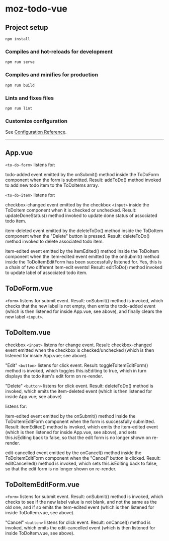 # moz-todo-vue

## Project setup

```
npm install
```

### Compiles and hot-reloads for development

```
npm run serve
```

### Compiles and minifies for production

```
npm run build
```

### Lints and fixes files

```
npm run lint
```

### Customize configuration

See [Configuration Reference](https://cli.vuejs.org/config/).

---

## App.vue

`<to-do-form>` listens for:

todo-added event emitted by the onSubmit() method inside the ToDoForm component when the form is submitted.
Result: addToDo() method invoked to add new todo item to the ToDoItems array.

`<to-do-item>` listens for:

checkbox-changed event emitted by the checkbox `<input>` inside the ToDoItem component when it is checked or unchecked.
Result: updateDoneStatus() method invoked to update done status of associated todo item.

item-deleted event emitted by the deleteToDo() method inside the ToDoItem component when the "Delete" button is pressed.
Result: deleteToDo() method invoked to delete associated todo item.

item-edited event emitted by the itemEdited() method inside the ToDoItem component when the item-edited event emitted by the onSubmit() method inside the ToDoItemEditForm has been successfully listened for. Yes, this is a chain of two different item-edit events!
Result: editToDo() method invoked to update label of associated todo item.

## ToDoForm.vue

`<form>` listens for submit event.
Result: onSubmit() method is invoked, which checks that the new label is not empty, then emits the todo-added event (which is then listened for inside App.vue, see above), and finally clears the new label `<input>`.

## ToDoItem.vue

checkbox `<input>` listens for change event.
Result: checkbox-changed event emitted when the checkbox is checked/unchecked (which is then listened for inside App.vue; see above).

"Edit" `<button>` listens for click event.
Result: toggleToItemEditForm() method is invoked, which toggles this.isEditing to true, which in turn displays the todo item's edit form on re-render.

"Delete" `<button>` listens for click event.
Result: deleteToDo() method is invoked, which emits the item-deleted event (which is then listened for inside App.vue; see above)

<to-do-item-edit-form> listens for:

item-edited event emitted by the onSubmit() method inside the ToDoItemEditForm component when the form is successfully submitted.
Result: itemEdited() method is invoked, which emits the item-edited event (which is then listened for inside App.vue, see above), and sets this.isEditing back to false, so that the edit form is no longer shown on re-render.

edit-cancelled event emitted by the onCancel() method inside the ToDoItemEditForm component when the "Cancel" button is clicked.
Result: editCancelled() method is invoked, which sets this.isEditing back to false, so that the edit form is no longer shown on re-render.

## ToDoItemEditForm.vue

`<form>` listens for submit event.
Result: onSubmit() method is invoked, which checks to see if the new label value is not blank, and not the same as the old one, and if so emits the item-edited event (which is then listened for inside ToDoItem.vue, see above).

"Cancel" `<button>` listens for click event.
Result: onCancel() method is invoked, which emits the edit-cancelled event (which is then listened for inside ToDoItem.vue, see above).
